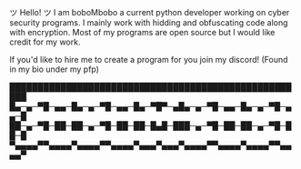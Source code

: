 ツ Hello! ツ
I am boboMbobo a current python developer working on cyber security programs.
I mainly work with hidding and obfuscating code along with encryption.
Most of my programs are open source but I would like credit for my work.

If you'd like to hire me to create a program for you join my discord! (Found in my bio under my pfp)


█████████████████████████████████████████████████████
█▄─▄─▀█─▄▄─█▄─▄─▀█─▄▄─█▄─▀█▀─▄█▄─▄─▀█─▄▄─█▄─▄─▀█─▄▄─█
██─▄─▀█─██─██─▄─▀█─██─██─█▄█─███─▄─▀█─██─██─▄─▀█─██─█
▀▄▄▄▄▀▀▄▄▄▄▀▄▄▄▄▀▀▄▄▄▄▀▄▄▄▀▄▄▄▀▄▄▄▄▀▀▄▄▄▄▀▄▄▄▄▀▀▄▄▄▄▀
